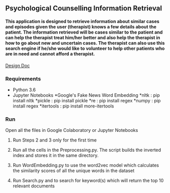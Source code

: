 ## Psychological Counselling Information Retrieval

#### This application is designed to retrieve information about similar cases and episodes given the user (therapist) knows a few details about the patient. The information retrieved will be cases similar to the patient and can help the therapist treat him/her better and also help the therapist in how to go about new and uncertain cases. The therapist can also use this search engine if he/she would like to volunteer to help other patients who are in need and cannot afford a therapist.

#### 
[Design Doc](https://docs.google.com/document/d/1VgWjNgLPa2f-xUXzArxnN3hKYnhJVxk64PtsIyAEVUY/edit?usp=sharing)

### Requirements

* Python 3.6
* Jupyter Notebooks
*Google's Fake News Word Embedding
*nltk : pip install nltk
*pickle : pip install pickle
*re : pip install regex
*numpy : pip install regex
*itertools : pip install more-itertools

### Run

Open all the files in Google Colaboratory or Jupyter Notebooks
1. Run Steps 2 and 3 only for the first time

2. Run all the cells in the Preprocessing.py. The script builds the inverted index and stores it in the same directory.
3. Run WordEmbedding.py to use the word2vec model which calculates the similarity scores of all the unique words in the dataset
4. Run Search.py and to search for keyword(s) which will return the top 10 relevant documents
